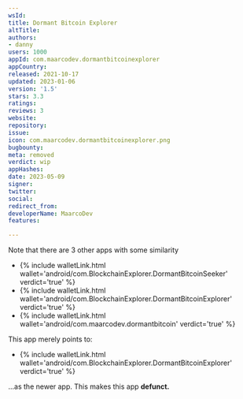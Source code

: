 ```yaml
---
wsId: 
title: Dormant Bitcoin Explorer
altTitle: 
authors:
- danny
users: 1000
appId: com.maarcodev.dormantbitcoinexplorer
appCountry: 
released: 2021-10-17
updated: 2023-01-06
version: '1.5'
stars: 3.3
ratings: 
reviews: 3
website: 
repository: 
issue: 
icon: com.maarcodev.dormantbitcoinexplorer.png
bugbounty: 
meta: removed
verdict: wip
appHashes: 
date: 2023-05-09
signer: 
twitter: 
social: 
redirect_from: 
developerName: MaarcoDev
features: 

---
```


Note that there are 3 other apps with some similarity

- {% include walletLink.html wallet='android/com.BlockchainExplorer.DormantBitcoinSeeker' verdict='true' %}
- {% include walletLink.html wallet='android/com.BlockchainExplorer.DormantBitcoinExplorer' verdict='true' %}
- {% include walletLink.html wallet='android/com.maarcodev.dormantbitcoin' verdict='true' %}

This app merely points to: 

- {% include walletLink.html wallet='android/com.BlockchainExplorer.DormantBitcoinExplorer' verdict='true' %}

...as the newer app. This makes this app **defunct.**
